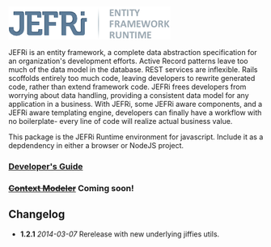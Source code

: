 ![JEFRi - JSON Entity Framework Runtime](https://github.com/DavidSouther/JEFRi/raw/master/assets/jefri_logo.png)

JEFRi is an entity framework, a complete data abstraction specification for an organization's development efforts. Active Record patterns leave too much of the data model in the database. REST services are inflexible. Rails scoffolds entirely too much code, leaving developers to rewrite generated code, rather than extend framework code. JEFRi frees developers from worrying about data handling, providing a consistent data model for any application in a business. With JEFRi, some JEFRi aware components, and a JEFRi aware templating engine, developers can finally have a workflow with no boilerplate- every line of code will realize actual business value.

This package is the JEFRi Runtime environment for javascript. Include it as a depdendency in either a browser or NodeJS project.

### [Developer's Guide](https://github.com/DavidSouther/JEFRi/wiki)
### ~~[Context Modeler](model.jefri.org)~~ Coming soon!

## Changelog

* **1.2.1** *2014-03-07* Rerelease with new underlying jiffies utils.

